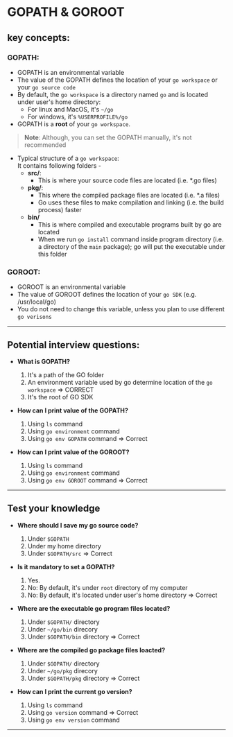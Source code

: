 # GOPATH & GOROOT

## key concepts:
### **GOPATH:**
* GOPATH is an environmental variable
* The value of the GOPATH defines the location of your `go workspace` or your `go source code`
* By default, the `go workspace` is a directory named `go` and is located under user's home directory:
    * For linux and MacOS, it's `~/go`
    * For windows, it's `%USERPROFILE%/go`
* GOPATH is a **root** of your `go workspace`.

> **Note**: Although, you can set the GOPATH manually, it's not recommended

* Typical structure of a `go workspace`:  
It contains following folders -
    * **src/**:
        * This is where your source code files are located (i.e. *.go files)
    * **pkg/**:
        * This where the compiled package files are located (i.e. *.a files)
        * Go uses these files to make compilation and linking (i.e. the build process) faster
    * **bin/**
        * This is where compiled and executable programs built by go are located
        * When we run `go install` command inside program directory (i.e. a directory of the `main` package); go will put the executable under this folder

### **GOROOT**:
* GOROOT is an environmental variable
* The value of GOROOT defines the location of your `go SDK` (e.g. /usr/local/go)
* You do not need to change this variable, unless you plan to use different `go verisons`

***  
## Potential interview questions: 
* **What is GOPATH?**
    1. It's a path of the GO folder
    2. An environment variable used by go determine location of the `go workspace` => CORRECT
    3. It's the root of GO SDK

* **How can I print value of the GOPATH?**
    1. Using `ls` command 
    2. Using `go environment` command
    3. Using `go env GOPATH` command => Correct

* **How can I print value of the GOROOT?**
    1. Using `ls` command 
    2. Using `go environment` command
    3. Using `go env GOROOT` command => Correct
***
## Test your knowledge
* **Where should I save my go source code?** 
    1. Under `$GOPATH`
    2. Under my home directory
    3. Under `$GOPATH/src` => Correct

* **Is it mandatory to set a GOPATH?**
    1. Yes.
    2. No: By default, it's under `root` directory of my computer
    3. No: By default, it's located under user's home directory => Correct

* **Where are the executable go program files located?**
    1. Under `$GOPATH/` directory
    2. Under `~/go/bin` direcory
    3. Under `$GOPATH/bin` directory => Correct

* **Where are the compiled go package files loacted?**
    1. Under `$GOPATH/` directory
    2. Under `~/go/pkg` direcory
    3. Under `$GOPATH/pkg` directory => Correct

* **How can I print the current go version?**
    1. Using `ls` command 
    2. Using `go version` command => Correct
    3. Using `go env version` command
***